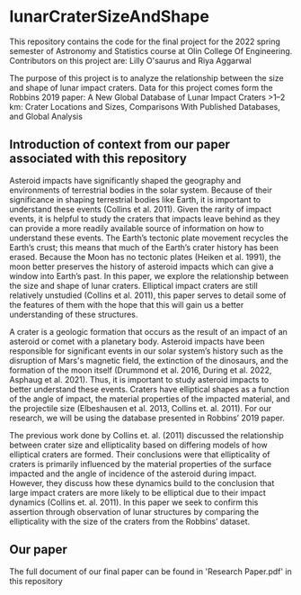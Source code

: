 # lunarCraterSizeAndShape

This repository contains the code for the final project for the 2022 spring semester of Astronomy and Statistics course at Olin College Of Engineering.
Contributors on this project are: Lilly O'saurus and Riya Aggarwal

The purpose of this project is to analyze the relationship between the size and shape of lunar impact craters. Data for this project comes form the Robbins 2019 paper: A New Global Database of Lunar Impact Craters >1–2 km: Crater Locations and Sizes, Comparisons With Published Databases, and Global Analysis

## Introduction of context from our paper associated with this repository

Asteroid impacts have significantly shaped the geography and environments of terrestrial bodies in the solar system. Because of their significance in shaping terrestrial bodies like Earth, it is important to understand these events (Collins et al. 2011). Given the rarity of impact events, it is helpful to study the craters that impacts leave behind as they can provide a more readily available source of information on how to understand these events. The Earth’s tectonic plate movement recycles the Earth’s crust; this means that much of the Earth’s crater history has been erased. Because the Moon has no tectonic plates (Heiken et al. 1991), the moon better preserves the history of asteroid impacts which can give a window into Earth’s past. In this paper, we explore the relationship between the size and shape of lunar craters. Elliptical impact craters are still relatively unstudied (Collins et al. 2011), this paper serves to detail some of the features of them with the hope that this will gain us a better understanding of these structures. 

A crater is a geologic formation that occurs as the result of an impact of an asteroid or comet with a planetary body. Asteroid impacts have been responsible for significant events in our solar system’s history such as the disruption of Mars's magnetic field, the extinction of the dinosaurs, and the formation of the moon itself (Drummond et al. 2016, During et al. 2022, Asphaug et al. 2021). Thus, it is important to study asteroid impacts to better understand these events. Craters have elliptical shapes as a function of the angle of impact, the material properties of the impacted material, and the projectile size (Elbeshausen et al. 2013, Collins et. al. 2011). For our research, we will be using the database presented in Robbins’ 2019 paper. 

The previous work done by Collins et. al. (2011) discussed the relationship between crater size and ellipticality based on differing models of how elliptical craters are formed. Their conclusions were that ellipticality of craters is primarily influenced by the material properties of the surface impacted and the angle of incidence of the asteroid during impact. However, they discuss how these dynamics build to the conclusion that large impact craters are more likely to be elliptical due to their impact dynamics (Collins et. al. 2011). In this paper we seek to confirm this assertion through observation of lunar structures by comparing the ellipticality with the size of the craters from the Robbins’ dataset.

## Our paper
The full document of our final paper can be found in 'Research Paper.pdf' in this repository
